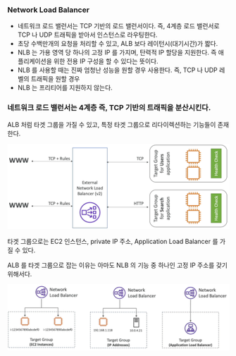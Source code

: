 ### Network Load Balancer

- 네트워크 로드 밸런서는 TCP 기반의 로드 밸런서이다. 즉, 4계층 로드 밸런서로 TCP 나 UDP 트래픽을 받아서 인스턴스로 라우팅한다.
- 초당 수백만개의 요청을 처리할 수 있고, ALB 보다 레이턴시(대기시간)가 짧다.
- NLB 는 가용 영역 당 하나의 고정 IP 를 가지며, 탄력적 IP 할당을 지원한다. 즉 애플리케이션을 위한 전용 IP 구성을 할 수 있다는 뜻이다.
- NLB 를 사용할 때는 진짜 엄청난 성능을 원할 경우 사용한다. 즉, TCP 나 UDP 레벨의 트래픽을 원할 경우
- NLB 는 프리티어를 지원하지 않는다.

### 네트워크 로드 밸런서는 4계층 즉, TCP 기반의 트래픽을 분산시킨다.

ALB 처럼 타겟 그룹을 가질 수 있고, 특정 타겟 그룹으로 리다이렉션하는 기능들이 존재한다.

![img.png](image/57.png)

타겟 그룹으로는 EC2 인스턴스, private IP 주소, Application Load Balancer 를 가질 수 있다.

ALB 를 타겟 그룹으로 잡는 이유는 아마도 NLB 의 기능 중 하나인 고정 IP 주소를 갖기 위해서다.

![img_1.png](image/58.png)